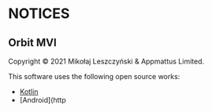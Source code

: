 # NOTICES

## Orbit MVI

Copyright &copy; 2021 Mikołaj Leszczyński & Appmattus Limited.

This software uses the following open source works:

- [Kotlin](https://github.com/JetBrains/kotlin)
- [Android](http